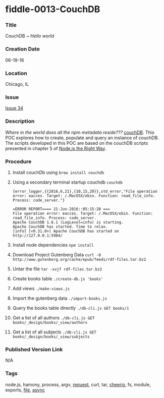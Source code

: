 fiddle-0013-CouchDB
======

### Title

CouchDB ~ _Hello world_


### Creation Date

06-19-16


### Location

Chicago, IL


### Issue

[Issue 34](https://github.com/bradyhouse/house/issues/34)


### Description

_Where in the world does all the npm metadata reside???_  [couchDB](https://couchdb.apache.org/).  This POC explores 
how to create, populate and query an instance of couchDB. The scripts developed in this POC are based on the couchDB 
scripts presented in chapter 5 of [Node.js the Right Way](https://pragprog.com/book/jwnode/node-js-the-right-way).


### Procedure

1.  Install couchDb using `brew install couchdb`
2.  Using a secondary terminal startup couchdb `couchdb`
    
        {error_logger,{{2016,6,21},{10,15,20}},std_error,"File operation error: eacces. Target: /.MacOSX/ebin. Function: read_file_info. Process: code_server."}
        
        =ERROR REPORT==== 21-Jun-2016::05:15:20 ===
        File operation error: eacces. Target: /.MacOSX/ebin. Function: read_file_info. Process: code_server.
        Apache CouchDB 1.6.1 (LogLevel=info) is starting.
        Apache CouchDB has started. Time to relax.
        [info] [<0.31.0>] Apache CouchDB has started on http://127.0.0.1:5984/
    
3.  Install node dependencies `npm install`
4.  Download Project Gutenberg Data `curl -O http://www.gutenberg.org/cache/epub/feeds/rdf-files.tar.bz2`
5.  Untar the file `tar -xvjf rdf-files.tar.bz2`
6.  Create books table `./create-db.js 'books'`
7.  Add views `./make-views.js`
8.  Import the gutenberg data `./import-books.js`
9.  Query the books table directly `./db-cli.js GET books/1`
10. Get a list of all authors `./db-cli.js GET books/_design/books/_view/authors`
11. Get a list of all subjects `./db-cli.js GET books/_design/books/_view/subjects`


### Published Version Link

N/A


### Tags

node.js, hamony, process, argv, [request](https://www.npmjs.com/package/request), curl, tar, [cheerio](https://www.npmjs.com/package/cheerio), fs, module, exports, [file](https://www.npmjs.com/package/file), [async](https://www.npmjs.com/package/async)
